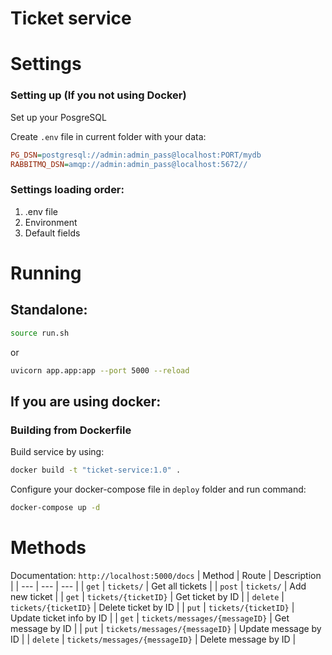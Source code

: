 # Ticket service

# Settings

### Setting up (If you not using Docker)
Set up your PosgreSQL

Create `.env` file in current folder with your data:
```ini
PG_DSN=postgresql://admin:admin_pass@localhost:PORT/mydb
RABBITMQ_DSN=amqp://admin:admin_pass@localhost:5672//
```

### Settings loading order:
1. .env file
2. Environment
3. Default fields

# Running
## Standalone:
```bash
source run.sh
```
or
```bash
uvicorn app.app:app --port 5000 --reload
```

## If you are using docker:

### Building from Dockerfile
Build service by using:
```bash
docker build -t "ticket-service:1.0" .
```

Configure your docker-compose file in `deploy` folder and run command:
```bash
docker-compose up -d
```



# Methods
Documentation: `http://localhost:5000/docs`
| Method | Route | Description |
| --- | --- | --- |
| `get` | `tickets/` | Get all tickets |
| `post` | `tickets/` | Add new ticket |
| `get` | `tickets/{ticketID}` | Get ticket by ID |
| `delete` | `tickets/{ticketID}` | Delete ticket by ID |
| `put` | `tickets/{ticketID}` | Update ticket info by ID |
| `get` | `tickets/messages/{messageID}` | Get message by ID |
| `put` | `tickets/messages/{messageID}` | Update message by ID |
| `delete` | `tickets/messages/{messageID}` | Delete message by ID |